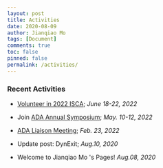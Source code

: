 ```yaml
---
layout: post
title: Activities
date: 2020-08-09
author: Jianqiao Mo
tags: [Document]
comments: true
toc: false
pinned: false
permalink: /activities/
---
```



### Recent Activities
- [Volunteer in 2022 ISCA](https://jqmo.top/activities/Act_ISCA_2022_volunteer/); _June 18-22, 2022_

- Join [ADA Annual Symposium](https://jqmo.top/activities/Act_ADA_symposium_2022/); _May. 10-12, 2022_

- [ADA Liaison Meeting](https://jqmo.top/activities/Act_ADA_liaison_meeting_2022/); _Feb. 23, 2022_

- Update post: DynExit; _Aug.10, 2020_

- Welcome to Jianqiao Mo 's Pages! _Aug.08, 2020_

[//]: # (- Update status: Happy to Brooklyn!!; _Feb 2021_)
[//]: # (- Update status: Travel to Phnom Penh for US visa application; _Sep.23, 2020_)
[//]: <> (- Update post: MATLAB halftone & dither, MATLAB MSE; _Aug.10, 2020_)
[//]: <> (- Update post: TOEFL Crawler; _Aug.10, 2020_)
